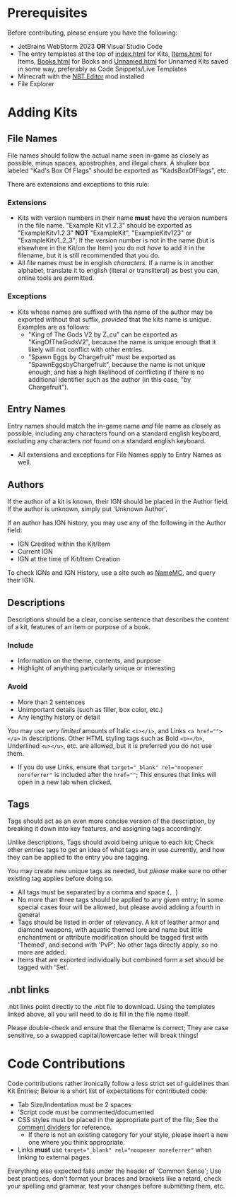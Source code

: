 # Prerequisites
Before contributing, please ensure you have the following:
- JetBrains WebStorm 2023 **OR** Visual Studio Code 
- The entry templates at the top of [index.html](https://github.com/KadTheHunter/ShulkerArchives/blob/master/index.html#L15) for Kits, [Items.html](https://github.com/KadTheHunter/ShulkerArchives/blob/master/html/Items.html#L15) for Items, [Books.html](https://github.com/KadTheHunter/ShulkerArchives/blob/master/html/Books.html#L15) for Books and [Unnamed.html](https://github.com/KadTheHunter/ShulkerArchives/blob/master/html/Unnamed.html#L15) for Unnamed Kits saved in some way, preferably as Code Snippets/Live Templates
- Minecraft with the [NBT Editor](https://modrinth.com/mod/nbt-editor/versions) mod installed
- File Explorer

# Adding Kits
## File Names
File names should follow the actual name seen in-game as closely as possible, minus spaces, apostrophes, and illegal chars. A shulker box labeled "Kad's Box Of Flags" should be exported as "KadsBoxOfFlags", etc.

There are extensions and exceptions to this rule:

### Extensions
- Kits with version numbers in their name **must** have the version numbers in the file name. "Example Kit v1.2.3" should be exported as "ExampleKitv1.2.3" **NOT** "ExampleKit", "ExampleKitv123" or "ExampleKitv1_2_3"; If the version number is not in the name (but is elsewhere in the Kit/on the Item) you do not *have* to add it in the filename, but it is still recommended that you do.
- All file names must be in english *characters*. If a name is in another alphabet, translate it to english (literal or transliteral) as best you can, online tools are permitted.

### Exceptions
- Kits whose names are suffixed with the name of the author may be exported without that suffix, *provided* that the kits name is unique. Examples are as follows:
  - "King of The Gods V2 by Z_cu" can be exported as "KingOfTheGodsV2", because the name is unique enough that it likely will not conflict with other entries.
  - "Spawn Eggs by Chargefruit" must be exported as "SpawnEggsbyChargefruit", because the name is not unique enough, and has a high likelihood of conflicting if there is no additional identifier such as the author (in this case, "by Chargefruit").

## Entry Names
Entry names should match the in-game name *and* file name as closely as possible, including any characters found on a standard english keyboard, excluding any characters *not* found on a standard english keyboard. 
- All extensions and exceptions for File Names apply to Entry Names as well.

## Authors
If the author of a kit is known, their IGN should be placed in the Author field. If the author is unknown, simply put 'Unknown Author'.

If an author has IGN history, you may use any of the following in the Author field:
- IGN Credited within the Kit/Item
- Current IGN
- IGN at the time of Kit/Item Creation

To check IGNs and IGN History, use a site such as [NameMC](https://namemc.com/), and query their IGN.

## Descriptions
Descriptions should be a clear, concise sentence that describes the content of a kit, features of an item or purpose of a book.

### Include
- Information on the theme, contents, and purpose
- Highlight of anything particularly unique or interesting

### Avoid
- More than 2 sentences
- Unimportant details (such as filler, box color, etc.)
- Any lengthy history or detail

You may use *very limited* amounts of Italic `<i></i>`, and Links `<a href=""></a>` in descriptions. Other HTML styling tags such as Bold `<b></b>`, Underlined `<u></u>`, etc. are allowed, but it is preferred you do not use them.
- If you do use Links, ensure that `target="_blank" rel="noopener noreferrer"` is included after the `href=""`; This ensures that links will open in a new tab when clicked.

## Tags
Tags should act as an even more concise version of the description, by breaking it down into key features, and assigning tags accordingly. 

Unlike descriptions, Tags should avoid being unique to each kit; Check other entries tags to get an idea of what tags are in use currently, and how they can be applied to the entry you are tagging.

You may create new unique tags as needed, but *please* make sure no other existing tag applies before doing so.

- All tags must be separated by a comma and space (`, `)
- No more than three tags should be applied to any given entry; In some special cases four will be allowed, but please avoid adding a fourth in general
- Tags should be listed in order of relevancy. A kit of leather armor and diamond weapons, with aquatic themed lore and name but little enchantment or attribute modification should be tagged first with 'Themed', and second with 'PvP'; No other tags directly apply, so no more are added.
- Items that are exported individually but combined form a set should be tagged with 'Set'.
## .nbt links
.nbt links point directly to the .nbt file to download. Using the templates linked above, all you will need to do is fill in the file name itself. 

Please double-check and ensure that the filename is correct; They are case sensitive, so a swapped capital/lowercase letter will break things!

# Code Contributions
Code contributions rather ironically follow a less strict set of guidelines than Kit Entries; Below is a short list of expectations for contributed code:
- Tab Size/Indentation must be 2 spaces
- 'Script code must be commented/documented
- CSS styles must be placed in the appropriate part of the file; See the [comment dividers](https://github.com/KadTheHunter/ShulkerArchives/blob/master/assets/main.css#L27) for reference.
  - If there is not an existing category for your style, please insert a new one where you think appropriate.
- Links **must** use `target="_blank" rel="noopener noreferrer"` when linking to external pages.

Everything else expected falls under the header of 'Common Sense'; Use best practices, don't format your braces and brackets like a retard, check your spelling and grammar, test your changes before submitting them, etc.